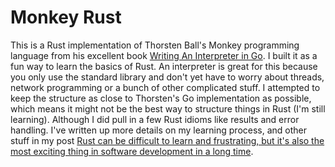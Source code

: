 # Monkey Rust

This is a Rust implementation of Thorsten Ball's Monkey programming language from his excellent book [Writing An Interpreter in Go](https://interpreterbook.com/). I built it as a fun way to learn the basics of Rust. An interpreter is great for this because you only use the standard library and don't yet have to worry about threads, network programming or a bunch of other complicated stuff. I attempted to keep the structure as close to Thorsten's Go implementation as possible, which means it might not be the best way to structure things in Rust (I'm still learning). Although I did pull in a few Rust idioms like results and error handling. I've written up more details on my learning process, and other stuff in my post [Rust can be difficult to learn and frustrating, but it's also the most exciting thing in software development in a long time](https://www.influxdata.com/blog/rust-can-be-difficult-to-learn-and-frustrating-but-its-also-the-most-exciting-thing-in-software-development-in-a-long-time/).
